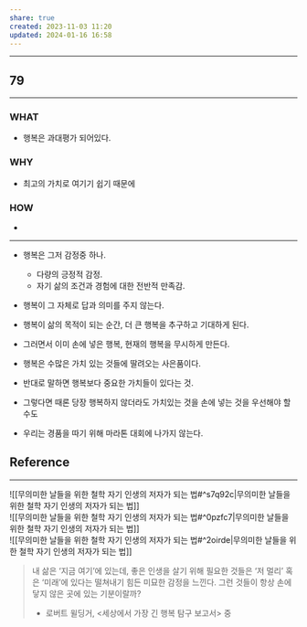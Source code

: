 ```yaml
---
share: true
created: 2023-11-03 11:20
updated: 2024-01-16 16:58
---
```


---
## 79
---
### WHAT
- 행복은 과대평가 되어있다.
### WHY
- 최고의 가치로 여기기 쉽기 때문에
### HOW
- 
---
- 행복은 그저 감정중 하나.
	- 다량의 긍정적 감정.
	- 자기 삶의 조건과 경험에 대한 전반적 만족감.
- 행복이 그 자체로 답과 의미를 주지 않는다.
- 행복이 삶의 목적이 되는 순간, 더 큰 행복을 추구하고 기대하게 된다.
- 그러면서 이미 손에 넣은 행복, 현재의 행복을 무시하게 만든다.
- 행복은 수많은 가치 있는 것들에 딸려오는 사은품이다.


- 반대로 말하면 행복보다 중요한 가치들이 있다는 것.
- 그렇다면 때론 당장 행복하지 않더라도 가치있는 것을 손에 넣는 것을 우선해야 할수도
- 우리는 경품을 따기 위해 마라톤 대회에 나가지 않는다.


## Reference
---
![[무의미한 날들을 위한 철학  자기 인생의 저자가 되는 법#^s7q92c|무의미한 날들을 위한 철학  자기 인생의 저자가 되는 법]]  
![[무의미한 날들을 위한 철학  자기 인생의 저자가 되는 법#^0pzfc7|무의미한 날들을 위한 철학  자기 인생의 저자가 되는 법]]  
![[무의미한 날들을 위한 철학  자기 인생의 저자가 되는 법#^2oirde|무의미한 날들을 위한 철학  자기 인생의 저자가 되는 법]]

> 내 삶은 ‘지금 여기’에 있는데, 좋은 인생을 살기 위해 필요한 것들은 ‘저 멀리’ 혹은 ‘미래’에 있다는 떨쳐내기 힘든 미묘한 감정을 느낀다. 그런 것들이 항상 손에 닿지 않은 곳에 있는 기분이랄까?
> - 로버트 윌딩거, <세상에서 가장 긴 행복 탐구 보고서> 중